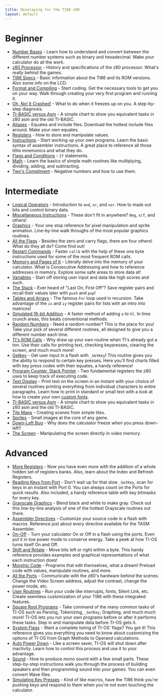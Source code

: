 ```yaml
---
title: Developing for the TI86 z80
layout: default
---
```


# Beginner

- [Number Bases](beginner/numb.htm) - Learn how to understand and convert
  between the different number systems such as binary and hexadecimal. Make
  your calculator do all the work.
- [z80 Processor](beginner/z80p.htm) - History and specifications of the z80
  processor. What's really behind the games.
- [TI86 Specs](beginner/ti86.htm) - Basic information about the TI86 and its
  ROM versions. Also some info on the LCD.
- [Format and Compiling](beginner/form.htm) - Start coding. Get the necessary
  tools to get you on your way. Walk through creating your very first program
  and running it.
- [Oh, No! It Crashed!](beginner/ohno.htm) - What to do when it freezes up on
  you. A step-by-step diagnosis.
- [TI-BASIC versus Asm](beginner/ti-b.htm) - A simple chart to show you
  equivalent tasks in z80 asm and the old TI-BASIC.
- [Aliases](beginner/alia.htm) - Equates and include files. Download the
  hottest include files around. Make your own equates.
- [Registers](beginner/regi.htm) - How to store and manipulate values.
- [Instructions](beginner/inst.htm) - Start working up your own
  programs. Learn the basic syntax of assembler instructions. A great place to
  reference all those little mnemonics and what they do.
- [Flags and Conditions](beginner/flag.htm) - `If` statements.
- [Math](beginner/math.htm) - Learn the basics of simple math routines like
  multiplying, dividing, adding, and subtracting.
- [Two's Compliment](beginner/twos.htm) - Negative numbers and how to use
  them.



# Intermediate

- [Logical Operators](intermediate/logi.htm) - Introduction to `and`, `or`,
  and `xor`. How to mask out bits and control binary data.
- [Miscellaneous Instructions](intermediate/misc.htm) - These don't fit in
  anywhere? `Neg`, `scf`, and others!
- [Graphics](intermediate/grap.htm) - Your one stop reference for pixel
  manipulation and sprite animation. Line-by-line walk throughs of the most
  popular graphics routines.
- [All the Flags](intermediate/allt.htm) - Besides the zero and carry flags,
  there are four others! What do they all do? Come find out!
- [Restart Commands](intermediate/rstc.htm) - Faster `call`s with the help of
  these one byte instructions used for some of the most frequent ROM calls.
- [Memory and Pages of It](intermediate/memo.htm) - Literally delve into the
  memory of your calculator. What is Consecutive Addressing and how to
  reference addresses in memory. Explore some safe areas to store data at!
- [Variables](intermediate/vari.htm) - Start off storing user input and data
  like high scores and such.
- [The Stack](intermediate/stac.htm) - Ever heard of \"Last On, First Off\"?
  Save register pairs and recall their values later with `push` and `pop`!
- [Tables and Arrays](intermediate/tabl.htm) - The famous `For` loop used in
  recursion. Take advantage of the `ix` and `iy` register pairs for lists with
  an intro into matrices!
- [Simulated 16-bit Addition](intermediate/simu.htm) - A faster method of
  adding `a` to `hl`. In time crunch areas, this beats conventional methods.
- [Random Numbers](intermediate/rand.htm) - Need a random number? This is the
  place for you! Take your pick of several different routines, all designed to
  give you a different number each time.
- [TI's ROM Calls](intermediate/romc.htm) - Why draw up your own routine when
  TI's already got a ton. Use their calls for printing text, checking
  keypresses, clearing the screen, and much much more!
- [Getkey](intermediate/_getkey.htm) - Get user input in a flash with
  `_GetKey`! This routine gives you the ability to respond to certain key
  presses. Here you'll find charts filled with key press codes with their
  equates, a handy reference!
- [Program Counter, Stack Pointer](intermediate/pcsp.htm) - Two fundamental
  registers the z80 uses to keep track of executing code.
- [Text Display](intermediate/text.htm) - Print text on the screen in an
  instant with your choice of several routines printing everything from
  individual characters to entire paragraphs. Learn how to print in standard
  or small text with a look at how to create your own
  [custom fonts](advanced/font.htm).
- [TI-BASIC versus Asm](intermediate/ti-b.htm) - A simple chart to show you
  equivalent tasks in z80 asm and the old TI-BASIC.
- [Tile Maps](intermediate/tile.htm) - Creating scenes from simple tiles.
- [Sprites](intermediate/spri.htm) - Small images at the core of any game.
- [Down-Left Bug](intermediate/down.htm) - Why does the calculator freeze when
  you press down-left?
- [The Screen](intermediate/scre.htm) - Manipulating the screen directly in
  video memory.

# Advanced

- [More Registers](advanced/inde.htm) - Now you have even more with the
  addition of a whole hidden set of registers banks. Also, learn about the
  Index and Refresh Registers.
- [Reading Keys from Port](advanced/read.htm) - Don't wait up for that slow
  `_GetKey`, scan for keys in an instant with Port 0. You can always count on
  the Ports for quick results. Also included, a handy reference table with key
  bitmasks for every key.
- [Grayscale Graphics](advanced/gray.htm) - Blend black and white to make
  gray. Check out this line-by-line analysis of one of the hottest Grayscale
  routines out there.
- [Assembler Directives](advanced/asse.htm) - Customize your source code in a
  flash with macros. Reference just about every directive available for the
  TASM Assembler.
- [On-Off](advanced/onof.htm) - Turn your calculator On or Off in a flash
  using the ports. Even put it in low power mode to conserve energy. Take a
  peek at how TI-OS turns itself On and Off.
- [Shift and Rotate](advanced/shif.htm) - Move bits left or right within a
  byte. This handy reference provides examples and graphical representations
  of what each instruction does!
- [Morphic Code](advanced/morp.htm) - Programs that edit themselves, what a
  dream! Preload code with values, manipulate routines, and more.
- [All the Ports](advanced/allp.htm) - Communicate with the z80's hardware
  behind the scenes. Change the Video Screen address, adjust the contrast,
  change the power mode, etc.
- [User Routines](advanced/user.htm) - Run your code like interrupts, fonts,
  Silent Link, etc. Create seemless customization of your TI86 with these
  integrated features.
- [Square Root Programs](advanced/squa.htm) - Take command of the many common
  tasks of TI-OS such as Parsing, Tokenizing, `_GetKey`, Graphing, and much
  much more! TI-OS lets you run your own programs before or after it performs
  these tasks. Step in and manipulate data before TI-OS gets it.
- [System Flags](advanced/syst.htm) - Want a complete listing of TI-OS' flags?
  You got it! This reference gives you everything you need to know about
  customizing the options of TI-OS from Graph Methods to Operand calculations.
- [Auto Power Down](advanced/apd.htm) - Like a screen saver, TI-OS will shut
  down after inactivity. Learn how to control this process and use it to your
  advantage.
- [Sound](advanced/soun.htm) - How to produce mono sound with a few small
  parts. These step-by-step instructions walk you through the process of
  building speakers and then programming sound into your games. You can even
  convert Wave files.
- [Simulating Key Presses](advanced/simu.htm) - Kind of like macros, have the
  TI86 think you're pushing keys and respond to them when you're not even
  touching the calculator.
